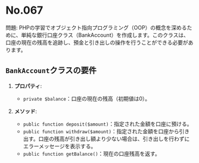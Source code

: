 # No.067

問題: PHPの学習でオブジェクト指向プログラミング（OOP）の概念を深めるために、単純な銀行口座クラス（BankAccount）を作成します。このクラスは、口座の現在の残高を追跡し、預金と引き出しの操作を行うことができる必要があります。

## `BankAccount`クラスの要件

1. **プロパティ**:
    - `private $balance`：口座の現在の残高（初期値は0）。

2. **メソッド**:
    - `public function deposit($amount)`：指定された金額を口座に預ける。
    - `public function withdraw($amount)`：指定された金額を口座から引き出す。口座の残高が引き出し額より少ない場合は、引き出しを行わずにエラーメッセージを表示する。
    - `public function getBalance()`：現在の口座残高を返す。
